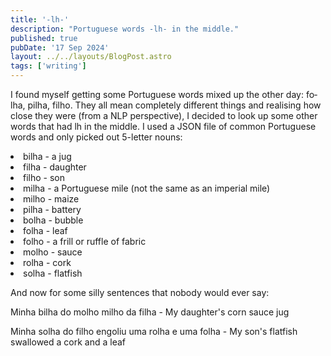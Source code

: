 ```yaml
---
title: '-lh-'
description: "Portuguese words -lh- in the middle."
published: true
pubDate: '17 Sep 2024'
layout: ../../layouts/BlogPost.astro
tags: ['writing']
---
```


I found myself getting some Portuguese words mixed up the other day: <span lang="pt">folha</span>, <span lang="pt">pilha</span>, <span lang="pt">filho</span>. They all mean completely different things and realising how close they were (from a NLP perspective), I decided to look up some other words that had lh in the middle. I used a JSON file of common Portuguese words and only picked out 5-letter nouns:

<li><span lang="pt">bilha</span> - a jug</li>
<li><span lang="pt">filha</span> - daughter</li>
<li><span lang="pt">filho</span> - son</li>
<li><span lang="pt">milha</span> - a Portuguese mile (not the same as an imperial mile)</li>
<li><span lang="pt">milho</span> - maize</li>
<li><span lang="pt">pilha</span> - battery</li>
<li><span lang="pt">bolha</span> - bubble</li>
<li><span lang="pt">folha</span> - leaf</li>
<li><span lang="pt">folho</span> - a frill or ruffle of fabric</li>
<li><span lang="pt">molho</span> - sauce</li>
<li><span lang="pt">rolha</span> - cork</li>
<li><span lang="pt">solha</span> - flatfish</li>

And now for some silly sentences that nobody would ever say:

<span lang="pt">Minha bilha do molho milho da filha</span> - My daughter's corn sauce jug

<span lang="pt">Minha solha do filho engoliu uma rolha e uma folha</span> - My son's flatfish swallowed a cork and a leaf